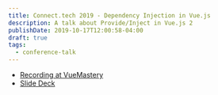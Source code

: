```yaml
---
title: Connect.tech 2019 - Dependency Injection in Vue.js
description: A talk about Provide/Inject in Vue.js 2
publishDate: 2019-10-17T12:00:58-04:00
draft: true
tags:
  - conference-talk
---
```

- [Recording at VueMastery](https://www.vuemastery.com/conferences/connect-tech-2019/dependency-injection-in-vue)
- [Slide Deck](https://slides.com/fimion/connect-tech-2019)





